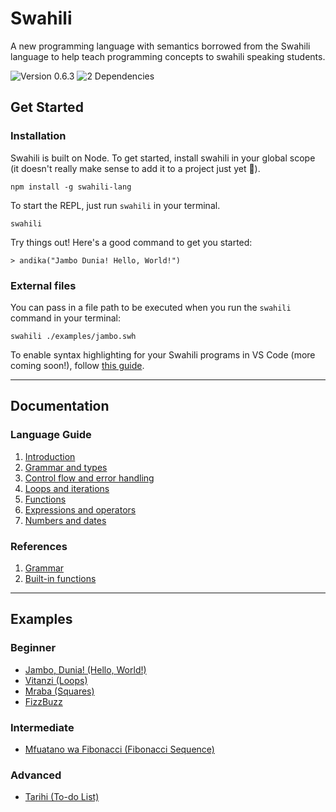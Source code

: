# Swahili

A new programming language with semantics borrowed from the Swahili language to help teach programming concepts to swahili speaking students.

![Version 0.6.3](https://img.shields.io/badge/version-0.6.3-blue)
![2 Dependencies](https://img.shields.io/badge/dependencies-2-yellow)

## Get Started

### Installation

Swahili is built on Node. To get started, install swahili in your global scope (it doesn't really make sense to add it to a project just yet 🙂).

```
npm install -g swahili-lang
```

To start the REPL, just run `swahili` in your terminal.

```
swahili
```

Try things out! Here's a good command to get you started:

```swahili
> andika("Jambo Dunia! Hello, World!")
```

### External files

You can pass in a file path to be executed when you run the `swahili` command in your terminal:

```
swahili ./examples/jambo.swh
```

To enable syntax highlighting for your Swahili programs in VS Code (more coming soon!), follow [this guide](./swahili-syntax/).

---

## Documentation

### Language Guide

1. [Introduction](./docs/guide/01-introduction.md)
2. [Grammar and types](./docs/guide/02-grammar-and-types.md)
3. [Control flow and error handling](./docs/guide/03-control-flow.md)
4. [Loops and iterations](./docs/guide/04-loops.md)
5. [Functions](./docs/guide/05-functions.md)
6. [Expressions and operators](./docs/guide/06-expressions.md)
7. [Numbers and dates](./docs/guide/07-numbers-and-dates.md)

### References

1. [Grammar](./docs/ref/grammar.md)
2. [Built-in functions](./docs/ref/built-in-functions.md)

---

## Examples

### Beginner

- [Jambo, Dunia! (Hello, World!)](./examples/jambo.swh)
- [Vitanzi (Loops)](./examples/vitanzi.swh)
- [Mraba (Squares)](./examples/mraba.swh)
- [FizzBuzz](./examples/fizzbuzz.swh)

### Intermediate

- [Mfuatano wa Fibonacci (Fibonacci Sequence)](./examples/fibonacci.swh)

### Advanced

- [Tarihi (To-do List)](./examples/tarihi.swh)
